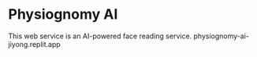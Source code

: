 # Physiognomy AI
This web service is an AI-powered face reading service.
physiognomy-ai-jiyong.replit.app
